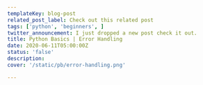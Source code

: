 ```yaml
---
templateKey: blog-post
related_post_label: Check out this related post
tags: ['python', 'beginners', ]
twitter_announcement: I just dropped a new post check it out.
title: Python Basics | Error Handling
date: 2020-06-11T05:00:00Z
status: 'false'
description:
cover: '/static/pb/error-handling.png'

---
```


<!--
<p style='text-align: center'>
<a href='https://waylonwalker.com/error-handling'>
  <img
    style='width:500px; max-width:80%; margin: auto;'
    src="https://waylonwalker.com/error-handling.png"
    alt="Read more from the Python Basics | Error Handling article"
  />
  </a>
</p>

-->
